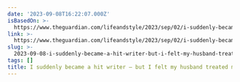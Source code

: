 ```yaml
---
date: '2023-09-08T16:22:07.000Z'
isBasedOn: >-
  https://www.theguardian.com/lifeandstyle/2023/sep/02/i-suddenly-became-a-hit-writer-but-i-felt-my-husband-treated-my-career-like-an-interruption-of-my-domestic-work?utm_source=pocket-newtab-en-us
link: >-
  https://www.theguardian.com/lifeandstyle/2023/sep/02/i-suddenly-became-a-hit-writer-but-i-felt-my-husband-treated-my-career-like-an-interruption-of-my-domestic-work?utm_source=pocket-newtab-en-us
slug: >-
  2023-09-08-i-suddenly-became-a-hit-writer-but-i-felt-my-husband-treated-my-career-li
tags: []
title: I suddenly became a hit writer – but I felt my husband treated my career li
---
```


